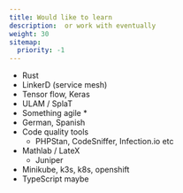 ```yaml
---
title: Would like to learn
description:  or work with eventually
weight: 30
sitemap:
  priority: -1
---
```


- Rust
- LinkerD (service mesh)
- Tensor flow, Keras
- ULAM / SplaT
- Something agile *
- German, Spanish
- Code quality tools
  - PHPStan, CodeSniffer, Infection.io etc
- Mathlab / LateX
    - Juniper
- Minikube, k3s, k8s, openshift
- TypeScript maybe
